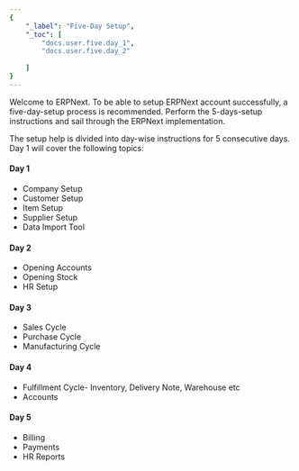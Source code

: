 ```yaml
---
{
	"_label": "Five-Day Setup",
	"_toc": [
		"docs.user.five.day_1",
		"docs.user.five.day_2"
			
	]
}
---
```

Welcome to ERPNext. To be able to setup ERPNext account successfully, a five-day-setup process is recommended. Perform the 5-days-setup instructions and sail through the ERPNext implementation.

The setup help is divided into day-wise instructions for 5 consecutive days. Day 1 will  cover the following topics:

#### Day 1

- Company Setup
- Customer Setup
- Item Setup
- Supplier Setup
- Data Import Tool

#### Day 2

- Opening Accounts 
- Opening Stock
- HR Setup

#### Day 3

- Sales Cycle
- Purchase Cycle
- Manufacturing Cycle
	

#### Day 4

- Fulfillment Cycle- Inventory, Delivery Note, Warehouse etc
- Accounts

#### Day 5

- Billing
- Payments
- HR Reports

